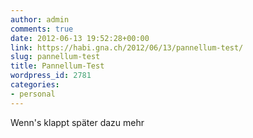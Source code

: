 ```yaml
---
author: admin
comments: true
date: 2012-06-13 19:52:28+00:00
link: https://habi.gna.ch/2012/06/13/pannellum-test/
slug: pannellum-test
title: Pannellum-Test
wordpress_id: 2781
categories:
- personal
---
```




Wenn's klappt später dazu mehr
